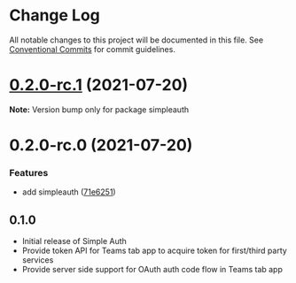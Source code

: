 # Change Log

All notable changes to this project will be documented in this file.
See [Conventional Commits](https://conventionalcommits.org) for commit guidelines.

# [0.2.0-rc.1](https://github.com/wenytang-ms-123/testavc/compare/simpleauth@0.2.0-rc.0...simpleauth@0.2.0-rc.1) (2021-07-20)

**Note:** Version bump only for package simpleauth





# 0.2.0-rc.0 (2021-07-20)


### Features

* add simpleauth ([71e6251](https://github.com/wenytang-ms-123/testavc/commit/71e625198ef841b17753d302e1f9e303e58dd670))





## 0.1.0
* Initial release of Simple Auth
* Provide token API for Teams tab app to acquire token for first/third party services
* Provide server side support for OAuth auth code flow in Teams tab app
